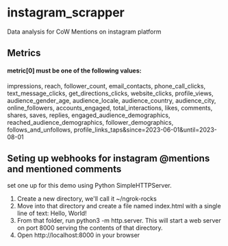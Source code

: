 # instagram_scrapper
Data analysis for CoW Mentions on instagram platform

## Metrics
#### metric[0] must be one of the following values: 
impressions, reach, follower_count, email_contacts, phone_call_clicks, text_message_clicks, get_directions_clicks, website_clicks, profile_views, audience_gender_age, audience_locale, audience_country, audience_city, online_followers, accounts_engaged, total_interactions, likes, comments, shares, saves, replies, engaged_audience_demographics, reached_audience_demographics, follower_demographics, follows_and_unfollows, profile_links_taps&since=2023-06-01&until=2023-08-01

## Seting up webhooks for instagram @mentions and mentioned comments
set one up for this demo using Python SimpleHTTPServer.

1. Create a new directory, we'll call it ~/ngrok-rocks
2. Move into that directory and create a file named index.html with a single line of text: Hello, World!
3. From that folder, run python3 -m http.server. This will start a web server on port 8000 serving the contents of that directory.
4. Open http://localhost:8000 in your browser